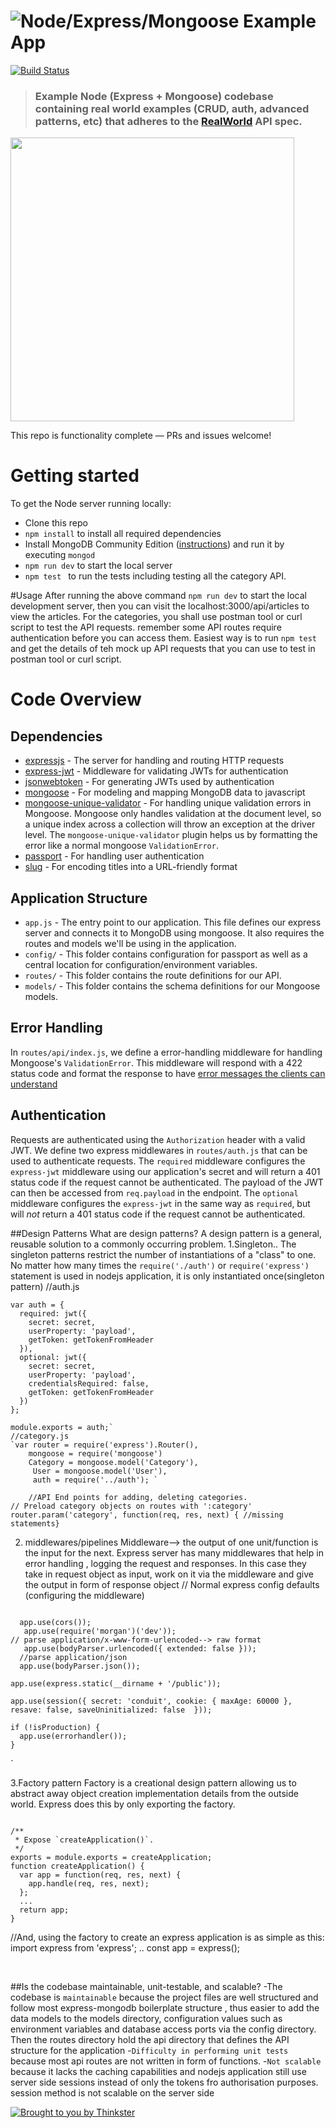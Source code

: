 # ![Node/Express/Mongoose Example App](project-logo.png)

[![Build Status](https://travis-ci.org/anishkny/node-express-realworld-example-app.svg?branch=master)](https://travis-ci.org/anishkny/node-express-realworld-example-app)

> ### Example Node (Express + Mongoose) codebase containing real world examples (CRUD, auth, advanced patterns, etc) that adheres to the [RealWorld](https://github.com/gothinkster/realworld-example-apps) API spec.

<a href="https://thinkster.io/tutorials/node-json-api" target="_blank"><img width="454" src="https://raw.githubusercontent.com/gothinkster/realworld/master/media/learn-btn-hr.png" /></a>

This repo is functionality complete — PRs and issues welcome!

# Getting started

To get the Node server running locally:

- Clone this repo
- `npm install` to install all required dependencies
- Install MongoDB Community Edition ([instructions](https://docs.mongodb.com/manual/installation/#tutorials)) and run it by executing `mongod`
- `npm run dev` to start the local server
- `npm test ` to run the tests including testing all the category API.

#Usage
After running the above command `npm run dev` to start the local development server, then you can visit the localhost:3000/api/articles to view the articles. 
For the categories, you shall use postman tool or curl script to test the API requests. remember some API  routes require authentication before you can access them.
Easiest way is to run `npm test` and get the details of teh mock up API requests that you can use to test in postman tool or curl script.


# Code Overview

## Dependencies

- [expressjs](https://github.com/expressjs/express) - The server for handling and routing HTTP requests
- [express-jwt](https://github.com/auth0/express-jwt) - Middleware for validating JWTs for authentication
- [jsonwebtoken](https://github.com/auth0/node-jsonwebtoken) - For generating JWTs used by authentication
- [mongoose](https://github.com/Automattic/mongoose) - For modeling and mapping MongoDB data to javascript 
- [mongoose-unique-validator](https://github.com/blakehaswell/mongoose-unique-validator) - For handling unique validation errors in Mongoose. Mongoose only handles validation at the document level, so a unique index across a collection will throw an exception at the driver level. The `mongoose-unique-validator` plugin helps us by formatting the error like a normal mongoose `ValidationError`.
- [passport](https://github.com/jaredhanson/passport) - For handling user authentication
- [slug](https://github.com/dodo/node-slug) - For encoding titles into a URL-friendly format

## Application Structure

- `app.js` - The entry point to our application. This file defines our express server and connects it to MongoDB using mongoose. It also requires the routes and models we'll be using in the application.
- `config/` - This folder contains configuration for passport as well as a central location for configuration/environment variables.
- `routes/` - This folder contains the route definitions for our API.
- `models/` - This folder contains the schema definitions for our Mongoose models.

## Error Handling

In `routes/api/index.js`, we define a error-handling middleware for handling Mongoose's `ValidationError`. This middleware will respond with a 422 status code and format the response to have [error messages the clients can understand](https://github.com/gothinkster/realworld/blob/master/API.md#errors-and-status-codes)

## Authentication

Requests are authenticated using the `Authorization` header with a valid JWT. We define two express middlewares in `routes/auth.js` that can be used to authenticate requests. The `required` middleware configures the `express-jwt` middleware using our application's secret and will return a 401 status code if the request cannot be authenticated. The payload of the JWT can then be accessed from `req.payload` in the endpoint. The `optional` middleware configures the `express-jwt` in the same way as `required`, but will *not* return a 401 status code if the request cannot be authenticated.


##Design Patterns
What are design patterns?
A design pattern is a general, reusable solution to a commonly occurring problem.
1.Singleton..
 The singleton patterns restrict the number of instantiations of a "class" to one. No matter how many times the  `require('./auth')` or `require('express')` statement is used in nodejs application, it is only  instantiated once(singleton pattern)
//auth.js
<pre><code>var auth = {
  required: jwt({
    secret: secret,
    userProperty: 'payload',
    getToken: getTokenFromHeader
  }),
  optional: jwt({
    secret: secret,
    userProperty: 'payload',
    credentialsRequired: false,
    getToken: getTokenFromHeader
  })
};

module.exports = auth;`
//category.js
`var router = require('express').Router(),
    mongoose = require('mongoose')
    Category = mongoose.model('Category'),
     User = mongoose.model('User'),
     auth = require('../auth'); `

    //API End points for adding, deleting categories.
// Preload category objects on routes with ':category'
router.param('category', function(req, res, next) { //missing statements}
</code></pre>


  2. middlewares/pipelines
  Middleware--> the output of one unit/function is the input for the next. Express server has many middlewares that help in error handling , logging the request and responses.
  In this case they take in request object as input, work on it via the middleware and give 
  the output in form of response object
  // Normal express config defaults (configuring the middleware)
 <pre><code>
  app.use(cors());
   app.use(require('morgan')('dev'));
// parse application/x-www-form-urlencoded--> raw format
   app.use(bodyParser.urlencoded({ extended: false }));
  //parse application/json
  app.use(bodyParser.json());

app.use(express.static(__dirname + '/public'));

app.use(session({ secret: 'conduit', cookie: { maxAge: 60000 }, resave: false, saveUninitialized: false  }));

if (!isProduction) {
  app.use(errorhandler());
}
</code></pre>
`

3.Factory pattern
Factory is a creational design pattern allowing us to abstract away object creation implementation details from the outside world. Express does this by only exporting the factory.
<pre><code>
/**
 * Expose `createApplication()`.
 */
exports = module.exports = createApplication;
function createApplication() {
  var app = function(req, res, next) {
    app.handle(req, res, next);
  };
  ...
  return app;
}
</code></pre>
//And, using the factory to create an express application is as simple as this:
import express from 'express';
..
const app = express();

<br />

##Is the codebase maintainable, unit-testable, and scalable?
-The codebase is `maintainable` because the project files are well structured and follow most  express-mongodb boilerplate structure , thus easier to add the data models to the models directory, configuration values such as environment variables and database access ports via the config directory. Then the routes directory hold the api directory that defines the API structure for the application
-`Difficulty in performing unit tests`  because most api routes are not written in form of functions.
-`Not scalable`  because it lacks the caching capabilities and nodejs application still use server side sessions instead of only the tokens fro authorisation purposes. session method is not scalable on the server side




[![Brought to you by Thinkster](https://raw.githubusercontent.com/gothinkster/realworld/master/media/end.png)](https://thinkster.io)
